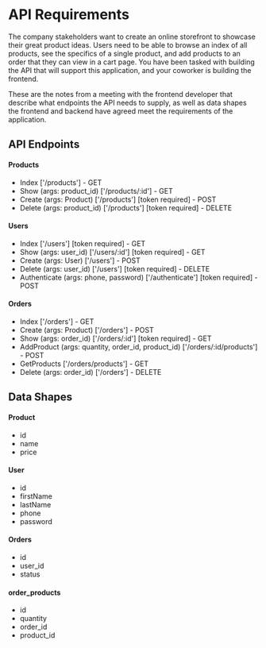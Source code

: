 # API Requirements
The company stakeholders want to create an online storefront to showcase their great product ideas. Users need to be able to browse an index of all products, see the specifics of a single product, and add products to an order that they can view in a cart page. You have been tasked with building the API that will support this application, and your coworker is building the frontend.

These are the notes from a meeting with the frontend developer that describe what endpoints the API needs to supply, as well as data shapes the frontend and backend have agreed meet the requirements of the application. 

## API Endpoints
#### Products
- Index  ['/products'] - GET
- Show (args: product_id) ['/products/:id'] - GET
- Create (args: Product) ['/products'] [token required] - POST
- Delete (args: product_id) ['/products'] [token required] - DELETE

#### Users
- Index ['/users'] [token required] - GET
- Show (args: user_id) ['/users/:id'] [token required] - GET
- Create (args: User) ['/users'] - POST
- Delete (args: user_id) ['/users'] [token required] - DELETE
- Authenticate (args: phone, password) ['/authenticate'] [token required] - POST

#### Orders
- Index  ['/orders'] - GET
- Create (args: Product)  ['/orders'] - POST
- Show (args: order_id) ['/orders/:id'] [token required] - GET
- AddProduct (args: quantity, order_id, product_id) ['/orders/:id/products'] - POST
- GetProducts ['/orders/products'] - GET
- Delete (args: order_id) ['/orders'] - DELETE

## Data Shapes
#### Product
-  id
- name
- price

#### User
- id
- firstName
- lastName
- phone
- password

#### Orders
- id
- user_id
- status

#### order_products
- id
- quantity
- order_id
- product_id
